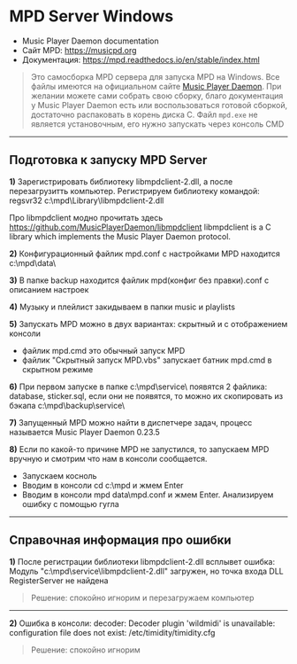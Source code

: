 # MPD Server Windows

* Music Player Daemon documentation
* Сайт MPD: https://musicpd.org
* Документация: https://mpd.readthedocs.io/en/stable/index.html

> Это самосборка MPD сервера для запуска MPD на Windows. Все файлы имеются на официальном сайте [Music Player Daemon](https://musicpd.org). При желании можете сами собрать свою сборку, благо документация у Music Player Daemon есть или воспользоваться готовой сборкой, достаточно распаковать в корень диска С. Файл `mpd.exe` не является установочным, его нужно запускать через консоль CMD

***
## Подготовка к запуску MPD Server

**1)** Зарегистрировать библиотеку libmpdclient-2.dll, а после перезагрузитть компьютер. Регистрируем библиотеку командой: regsvr32 c:\mpd\Library\libmpdclient-2.dll

Про libmpdclient модно прочитать здесь https://github.com/MusicPlayerDaemon/libmpdclient
libmpdclient is a C library which implements the Music Player Daemon protocol.


**2)** Конфигурационный файлик mpd.conf с настройками MPD находится c:\mpd\data\

**3)** В папке backup находится файлик mpd(конфиг без правки).conf с описанием настроек

**4)** Музыку и плейлист закидываем в папки music и playlists

**5)** Запускать MPD можно в двух вариантах: скрытный и с отображением консоли
* файлик mpd.cmd это обычный запуск MPD
* файлик "Скрытный запуск MPD.vbs" запускает батник mpd.cmd в скрытном режиме


**6)** При первом запуске в папке c:\mpd\service\ появятся 2 файлика: database, sticker.sql, если они не появятся, то можно их скопировать из бэкапа c:\mpd\backup\service\ 


**7)** Запущенный MPD можно найти в диспетчере задач, процесс называется Music Player Daemon 0.23.5

**8)** Если по какой-то причине MPD не запустился, то запускаем MPD вручную и смотрим что нам в консоли сообщается. 
* Запускаем косноль
* Вводим в консоли cd c:\mpd и жмем Enter
* Вводим в консоли mpd data\mpd.conf и жмем Enter. Анализируем ошибку с помощью гугла


***

## Справочная информация про ошибки

**1)** После регистрации библиотеки libmpdclient-2.dll всплывет ошибка: Модуль "c:\mpd\service\libmpdclient-2.dll" загружен, но точка входа DLL RegisterServer не найдена

> Решение: спокойно игнорим и перезагружаем компьютер

***

**2)** Ошибка в консоли: decoder: Decoder plugin 'wildmidi' is unavailable: configuration file does not exist: /etc/timidity/timidity.cfg

> Решение: спокойно игнорим
